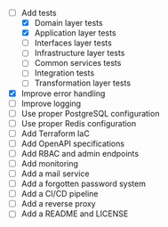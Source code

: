 - [ ] Add tests
  - [X] Domain layer tests
  - [X] Application layer tests
  - [ ] Interfaces layer tests
  - [ ] Infrastructure layer tests
  - [ ] Common services tests
  - [ ] Integration tests
  - [ ] Transformation layer tests
- [X] Improve error handling
- [ ] Improve logging
- [ ] Use proper PostgreSQL configuration
- [ ] Use proper Redis configuration
- [ ] Add Terraform IaC
- [ ] Add OpenAPI specifications
- [ ] Add RBAC and admin endpoints
- [ ] Add monitoring
- [ ] Add a mail service
- [ ] Add a forgotten password system
- [ ] Add a CI/CD pipeline
- [ ] Add a reverse proxy
- [ ] Add a README and LICENSE